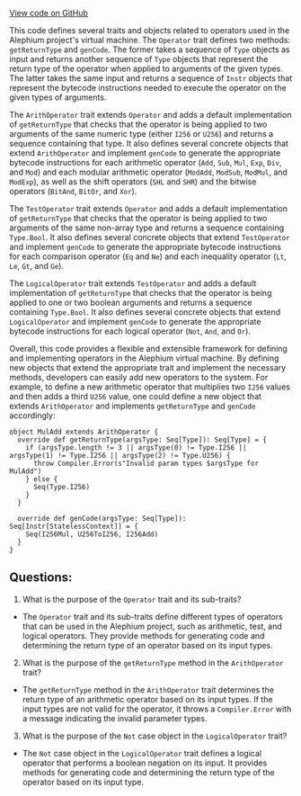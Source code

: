 [View code on GitHub](https://github.com/alephium/alephium/ralph/src/main/scala/org/alephium/ralph/Operator.scala)

This code defines several traits and objects related to operators used in the Alephium project's virtual machine. The `Operator` trait defines two methods: `getReturnType` and `genCode`. The former takes a sequence of `Type` objects as input and returns another sequence of `Type` objects that represent the return type of the operator when applied to arguments of the given types. The latter takes the same input and returns a sequence of `Instr` objects that represent the bytecode instructions needed to execute the operator on the given types of arguments.

The `ArithOperator` trait extends `Operator` and adds a default implementation of `getReturnType` that checks that the operator is being applied to two arguments of the same numeric type (either `I256` or `U256`) and returns a sequence containing that type. It also defines several concrete objects that extend `ArithOperator` and implement `genCode` to generate the appropriate bytecode instructions for each arithmetic operator (`Add`, `Sub`, `Mul`, `Exp`, `Div`, and `Mod`) and each modular arithmetic operator (`ModAdd`, `ModSub`, `ModMul`, and `ModExp`), as well as the shift operators (`SHL` and `SHR`) and the bitwise operators (`BitAnd`, `BitOr`, and `Xor`).

The `TestOperator` trait extends `Operator` and adds a default implementation of `getReturnType` that checks that the operator is being applied to two arguments of the same non-array type and returns a sequence containing `Type.Bool`. It also defines several concrete objects that extend `TestOperator` and implement `genCode` to generate the appropriate bytecode instructions for each comparison operator (`Eq` and `Ne`) and each inequality operator (`Lt`, `Le`, `Gt`, and `Ge`).

The `LogicalOperator` trait extends `TestOperator` and adds a default implementation of `getReturnType` that checks that the operator is being applied to one or two boolean arguments and returns a sequence containing `Type.Bool`. It also defines several concrete objects that extend `LogicalOperator` and implement `genCode` to generate the appropriate bytecode instructions for each logical operator (`Not`, `And`, and `Or`).

Overall, this code provides a flexible and extensible framework for defining and implementing operators in the Alephium virtual machine. By defining new objects that extend the appropriate trait and implement the necessary methods, developers can easily add new operators to the system. For example, to define a new arithmetic operator that multiplies two `I256` values and then adds a third `U256` value, one could define a new object that extends `ArithOperator` and implements `getReturnType` and `genCode` accordingly:

```
object MulAdd extends ArithOperator {
  override def getReturnType(argsType: Seq[Type]): Seq[Type] = {
    if (argsType.length != 3 || argsType(0) != Type.I256 || argsType(1) != Type.I256 || argsType(2) != Type.U256) {
      throw Compiler.Error(s"Invalid param types $argsType for MulAdd")
    } else {
      Seq(Type.I256)
    }
  }

  override def genCode(argsType: Seq[Type]): Seq[Instr[StatelessContext]] = {
    Seq(I256Mul, U256ToI256, I256Add)
  }
}
```
## Questions: 
 1. What is the purpose of the `Operator` trait and its sub-traits?
- The `Operator` trait and its sub-traits define different types of operators that can be used in the Alephium project, such as arithmetic, test, and logical operators. They provide methods for generating code and determining the return type of an operator based on its input types.

2. What is the purpose of the `getReturnType` method in the `ArithOperator` trait?
- The `getReturnType` method in the `ArithOperator` trait determines the return type of an arithmetic operator based on its input types. If the input types are not valid for the operator, it throws a `Compiler.Error` with a message indicating the invalid parameter types.

3. What is the purpose of the `Not` case object in the `LogicalOperator` trait?
- The `Not` case object in the `LogicalOperator` trait defines a logical operator that performs a boolean negation on its input. It provides methods for generating code and determining the return type of the operator based on its input type.